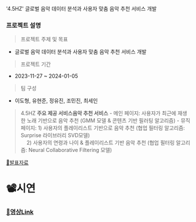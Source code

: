 '4.5HZ' 글로벌 음악 데이터 분석과 사용자 맞춤 음악 추천 서비스 개발

### 프로젝트 설명

> 프로젝트 주제 및 목표
  - 글로벌 음악 데이터 분석과 사용자 맞춤 음악 추천 서비스 개발

> 프로젝트 기간
  - 2023-11-27 ~ 2024-01-05

> 팀 구성
- 이도형, 유현준, 정유진, 조민진, 최세인

> 4.5HZ
> **주요 제공 서비스음악 추천 서비스**
    - 메인 페이지: 사용자가 최근에 재생한 노래 기반으로 음악 추천 (GMM 모델 & 콘텐츠 기반 필러팅 알고리즘)
    - 뮤직 페이지: 1) 사용자의 플레이리스트 기반으로 음악 추천  (협업 필터링 알고리즘: Surprise 라이브러리 SVD모델) <br>
                  &nbsp;&nbsp;&nbsp;&nbsp;2) 사용자의 연령과 나이 & 플레이리스트 기반 음악 추천 (협업 필터링 알고리즘: Neural Collaborative Filtering 모델)

    
[🔗발표자료](<https://github.com/figure-2/MULTI_PJT2_4.5HZ/blob/master/6.%20Project%20Results/(D29)_4.5HZ_%EB%B0%9C%ED%91%9C%EC%9E%90%EB%A3%8C.pdf>)
# 📽시연
### [🔗영상Link](https://www.youtube.com/watch?v=Qgy6noP63Cg) 
